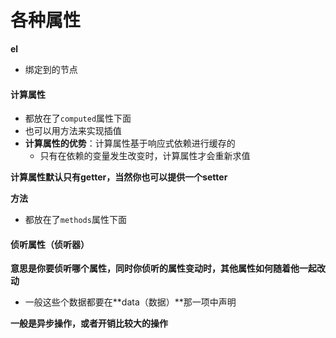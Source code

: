 # 各种属性

**el**

- 绑定到的节点



#### 计算属性

- 都放在了`computed`属性下面
- 也可以用方法来实现插值
- **计算属性的优势**：计算属性基于响应式依赖进行缓存的
  - 只有在依赖的变量发生改变时，计算属性才会重新求值

**计算属性默认只有getter，当然你也可以提供一个setter**



**方法**

- 都放在了`methods`属性下面





#### 侦听属性（侦听器）

**意思是你要侦听哪个属性，同时你侦听的属性变动时，其他属性如何随着他一起改动**

- 一般这些个数据都要在**data（数据）**那一项中声明

**一般是异步操作，或者开销比较大的操作**
